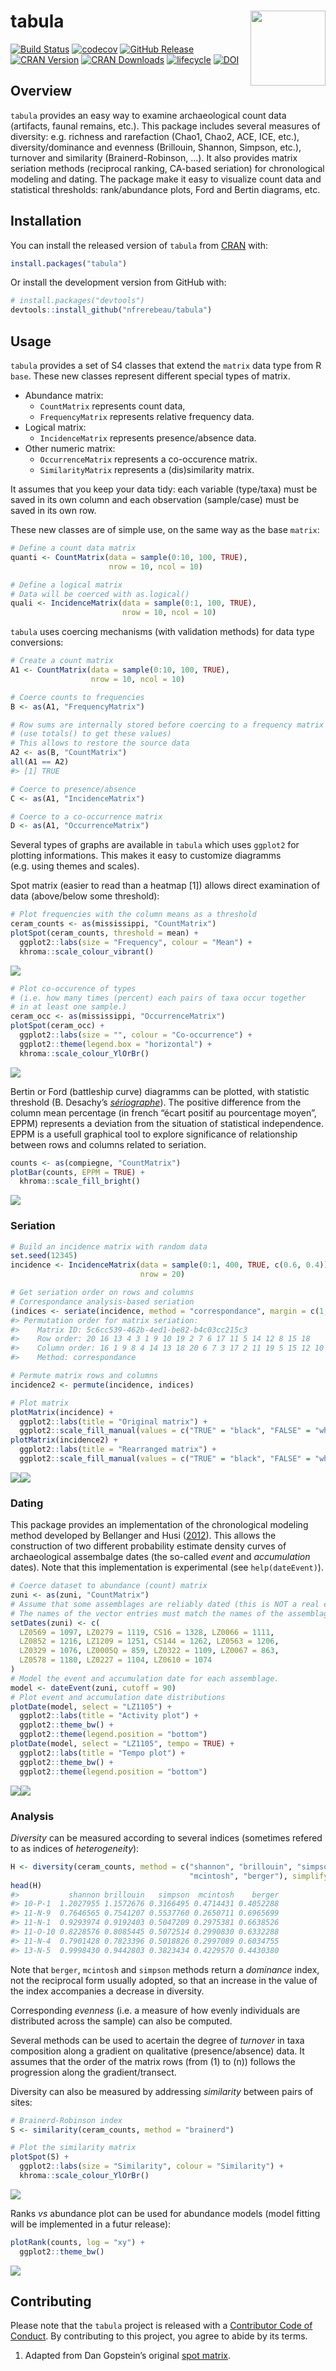 




<!-- README.md is generated from README.Rmd. Please edit that file -->

# tabula <img width=120px src="man/figures/logo.svg" align="right" />

[![Build
Status](https://travis-ci.org/nfrerebeau/tabula.svg?branch=master)](https://travis-ci.org/nfrerebeau/tabula)
[![codecov](https://codecov.io/gh/nfrerebeau/tabula/branch/master/graph/badge.svg)](https://codecov.io/gh/nfrerebeau/tabula)
[![GitHub
Release](https://img.shields.io/github/release/nfrerebeau/tabula.svg)](https://github.com/nfrerebeau/tabula/releases)
[![CRAN
Version](http://www.r-pkg.org/badges/version/tabula)](https://cran.r-project.org/package=tabula)
[![CRAN
Downloads](http://cranlogs.r-pkg.org/badges/tabula)](https://cran.r-project.org/package=tabula)
[![lifecycle](https://img.shields.io/badge/lifecycle-maturing-blue.svg)](https://www.tidyverse.org/lifecycle/#maturing)
[![DOI](https://zenodo.org/badge/DOI/10.5281/zenodo.1489944.svg)](https://doi.org/10.5281/zenodo.1489944)

## Overview

`tabula` provides an easy way to examine archaeological count data
(artifacts, faunal remains, etc.). This package includes several
measures of diversity: e.g. richness and rarefaction (Chao1, Chao2, ACE,
ICE, etc.), diversity/dominance and evenness (Brillouin, Shannon,
Simpson, etc.), turnover and similarity (Brainerd-Robinson, …). It also
provides matrix seriation methods (reciprocal ranking, CA-based
seriation) for chronological modeling and dating. The package make it
easy to visualize count data and statistical thresholds: rank/abundance
plots, Ford and Bertin diagrams, etc.

## Installation

You can install the released version of `tabula` from
[CRAN](https://CRAN.R-project.org) with:

``` r
install.packages("tabula")
```

Or install the development version from GitHub with:

``` r
# install.packages("devtools")
devtools::install_github("nfrerebeau/tabula")
```

## Usage

`tabula` provides a set of S4 classes that extend the `matrix` data type
from R `base`. These new classes represent different special types of
matrix.

  - Abundance matrix:
      - `CountMatrix` represents count data,
      - `FrequencyMatrix` represents relative frequency data.
  - Logical matrix:
      - `IncidenceMatrix` represents presence/absence data.
  - Other numeric matrix:
      - `OccurrenceMatrix` represents a co-occurence matrix.
      - `SimilarityMatrix` represents a (dis)similarity matrix.

It assumes that you keep your data tidy: each variable (type/taxa) must
be saved in its own column and each observation (sample/case) must be
saved in its own row.

These new classes are of simple use, on the same way as the base
`matrix`:

``` r
# Define a count data matrix
quanti <- CountMatrix(data = sample(0:10, 100, TRUE),
                      nrow = 10, ncol = 10)

# Define a logical matrix
# Data will be coerced with as.logical()
quali <- IncidenceMatrix(data = sample(0:1, 100, TRUE),
                         nrow = 10, ncol = 10)
```

`tabula` uses coercing mechanisms (with validation methods) for data
type conversions:

``` r
# Create a count matrix
A1 <- CountMatrix(data = sample(0:10, 100, TRUE),
                  nrow = 10, ncol = 10)

# Coerce counts to frequencies
B <- as(A1, "FrequencyMatrix")

# Row sums are internally stored before coercing to a frequency matrix
# (use totals() to get these values)
# This allows to restore the source data
A2 <- as(B, "CountMatrix")
all(A1 == A2)
#> [1] TRUE

# Coerce to presence/absence
C <- as(A1, "IncidenceMatrix")

# Coerce to a co-occurrence matrix
D <- as(A1, "OccurrenceMatrix")
```

Several types of graphs are available in `tabula` which uses `ggplot2`
for plotting informations. This makes it easy to customize diagramms
(e.g. using themes and scales).

Spot matrix (easier to read than a heatmap \[1\]) allows direct
examination of data (above/below some threshold):

``` r
# Plot frequencies with the column means as a threshold
ceram_counts <- as(mississippi, "CountMatrix")
plotSpot(ceram_counts, threshold = mean) +
  ggplot2::labs(size = "Frequency", colour = "Mean") +
  khroma::scale_colour_vibrant()
```

<img src="man/figures/README-plot-freq-1.png" style="display: block; margin: auto;" />

``` r
# Plot co-occurence of types
# (i.e. how many times (percent) each pairs of taxa occur together 
# in at least one sample.)
ceram_occ <- as(mississippi, "OccurrenceMatrix")
plotSpot(ceram_occ) +
  ggplot2::labs(size = "", colour = "Co-occurrence") +
  ggplot2::theme(legend.box = "horizontal") +
  khroma::scale_colour_YlOrBr()
```

<img src="man/figures/README-plot-occ-1.png" style="display: block; margin: auto;" />

Bertin or Ford (battleship curve) diagramms can be plotted, with
statistic threshold (B. Desachy’s
[*sériographe*](https://doi.org/10.3406/pica.2004.2396)). The positive
difference from the column mean percentage (in french “écart positif au
pourcentage moyen”, EPPM) represents a deviation from the situation of
statistical independence. EPPM is a usefull graphical tool to explore
significance of relationship between rows and columns related to
seriation.

``` r
counts <- as(compiegne, "CountMatrix")
plotBar(counts, EPPM = TRUE) +
  khroma::scale_fill_bright()
```

<img src="man/figures/README-seriograph-1.png" style="display: block; margin: auto;" />

### Seriation

``` r
# Build an incidence matrix with random data
set.seed(12345)
incidence <- IncidenceMatrix(data = sample(0:1, 400, TRUE, c(0.6, 0.4)),
                             nrow = 20)

# Get seriation order on rows and columns
# Correspondance analysis-based seriation
(indices <- seriate(incidence, method = "correspondance", margin = c(1, 2)))
#> Permutation order for matrix seriation: 
#>    Matrix ID: 5c6cc539-462b-4ed1-be82-b4c03cc215c3 
#>    Row order: 20 16 13 4 3 1 9 10 19 2 7 6 17 11 5 14 12 8 15 18 
#>    Column order: 16 1 9 8 4 14 13 18 20 6 7 3 17 2 11 19 5 15 12 10 
#>    Method: correspondance

# Permute matrix rows and columns
incidence2 <- permute(incidence, indices)
```

``` r
# Plot matrix
plotMatrix(incidence) + 
  ggplot2::labs(title = "Original matrix") +
  ggplot2::scale_fill_manual(values = c("TRUE" = "black", "FALSE" = "white"))
plotMatrix(incidence2) + 
  ggplot2::labs(title = "Rearranged matrix") +
  ggplot2::scale_fill_manual(values = c("TRUE" = "black", "FALSE" = "white"))
```

![](man/figures/README-permute-incidence-1.png)![](man/figures/README-permute-incidence-2.png)

### Dating

This package provides an implementation of the chronological modeling
method developed by Bellanger and Husi
([2012](https://doi.org/10.1016/j.jas.2011.06.031)). This allows the
construction of two different probability estimate density curves of
archaeological assembalge dates (the so-called *event* and
*accumulation* dates). Note that this implementation is experimental
(see `help(dateEvent)`).

``` r
# Coerce dataset to abundance (count) matrix
zuni <- as(zuni, "CountMatrix")
# Assume that some assemblages are reliably dated (this is NOT a real example).
# The names of the vector entries must match the names of the assemblages.
setDates(zuni) <- c(
  LZ0569 = 1097, LZ0279 = 1119, CS16 = 1328, LZ0066 = 1111,
  LZ0852 = 1216, LZ1209 = 1251, CS144 = 1262, LZ0563 = 1206,
  LZ0329 = 1076, LZ0005Q = 859, LZ0322 = 1109, LZ0067 = 863,
  LZ0578 = 1180, LZ0227 = 1104, LZ0610 = 1074
)
# Model the event and accumulation date for each assemblage.
model <- dateEvent(zuni, cutoff = 90)
# Plot event and accumulation date distributions
plotDate(model, select = "LZ1105") +
  ggplot2::labs(title = "Activity plot") +
  ggplot2::theme_bw() +
  ggplot2::theme(legend.position = "bottom")
plotDate(model, select = "LZ1105", tempo = TRUE) +
  ggplot2::labs(title = "Tempo plot") +
  ggplot2::theme_bw() +
  ggplot2::theme(legend.position = "bottom")
```

![](man/figures/README-date-1.png)![](man/figures/README-date-2.png)

### Analysis

*Diversity* can be measured according to several indices (sometimes
refered to as indices of
*heterogeneity*):

``` r
H <- diversity(ceram_counts, method = c("shannon", "brillouin", "simpson", 
                                        "mcintosh", "berger"), simplify = TRUE)
head(H)
#>           shannon brillouin   simpson  mcintosh    berger
#> 10-P-1  1.2027955 1.1572676 0.3166495 0.4714431 0.4052288
#> 11-N-9  0.7646565 0.7541207 0.5537760 0.2650711 0.6965699
#> 11-N-1  0.9293974 0.9192403 0.5047209 0.2975381 0.6638526
#> 11-O-10 0.8228576 0.8085445 0.5072514 0.2990830 0.6332288
#> 11-N-4  0.7901428 0.7823396 0.5018826 0.2997089 0.6034755
#> 13-N-5  0.9998430 0.9442803 0.3823434 0.4229570 0.4430380
```

Note that `berger`, `mcintosh` and `simpson` methods return a
*dominance* index, not the reciprocal form usually adopted, so that an
increase in the value of the index accompanies a decrease in diversity.

Corresponding *evenness* (i.e. a measure of how evenly individuals are
distributed across the sample) can also be computed.

Several methods can be used to acertain the degree of *turnover* in taxa
composition along a gradient on qualitative (presence/absence) data. It
assumes that the order of the matrix rows (from \(1\) to \(n\)) follows
the progression along the gradient/transect.

Diversity can also be measured by addressing *similarity* between pairs
of sites:

``` r
# Brainerd-Robinson index
S <- similarity(ceram_counts, method = "brainerd")

# Plot the similarity matrix
plotSpot(S) +
  ggplot2::labs(size = "Similarity", colour = "Similarity") +
  khroma::scale_colour_YlOrBr()
```

<img src="man/figures/README-similarity-brainerd-1.png" style="display: block; margin: auto;" />

Ranks *vs* abundance plot can be used for abundance models (model
fitting will be implemented in a futur release):

``` r
plotRank(counts, log = "xy") +
  ggplot2::theme_bw()
```

<img src="man/figures/README-plot-rank-1.png" style="display: block; margin: auto;" />

## Contributing

Please note that the `tabula` project is released with a [Contributor
Code of Conduct](CODE_OF_CONDUCT.md). By contributing to this project,
you agree to abide by its terms.

1.  Adapted from Dan Gopstein’s original [spot
    matrix](https://dgopstein.github.io/articles/spot-matrix/).
